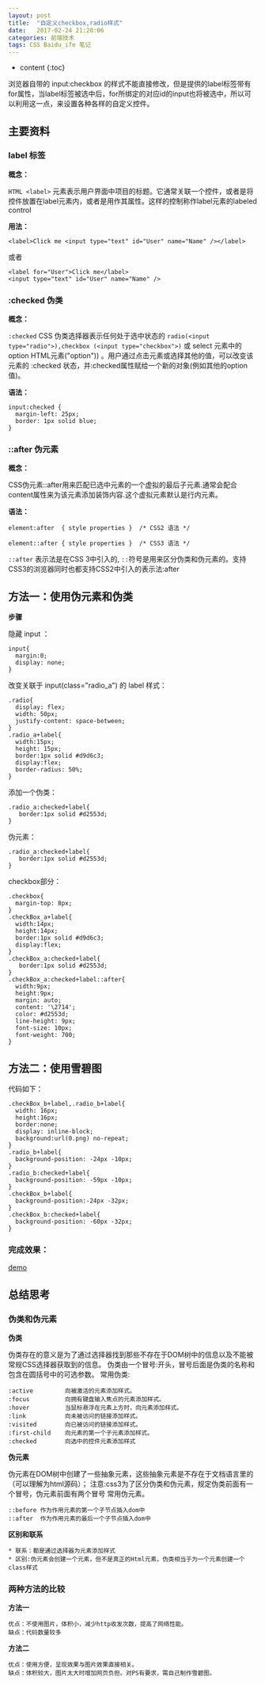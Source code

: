 ```yaml
---
layout: post
title:  "自定义checkbox,radio样式"
date:   2017-02-24 21:20:06
categories: 前端技术
tags: CSS Baidu_ife 笔记
---
```


* content
{:toc}

浏览器自带的 input:checkbox 的样式不能直接修改，但是提供的label标签带有for属性，当label标签被选中后，for所绑定的对应id的input也将被选中，所以可以利用这一点，来设置各种各样的自定义控件。



## 主要资料 

### label 标签

**概念：**

 `HTML <label>` 元素表示用户界面中项目的标题。它通常关联一个控件，或者是将控件放置在label元素内，或者是用作其属性。这样的控制称作label元素的labeled control 

**用法：**

```
<label>Click me <input type="text" id="User" name="Name" /></label>
```
或者
```
<label for="User">Click me</label>
<input type="text" id="User" name="Name" />
```
### :checked 伪类

**概念：**

`:checked` CSS 伪类选择器表示任何处于选中状态的 `radio(<input type="radio">),checkbox (<input type="checkbox">)`  或 select 元素中的 option HTML元素("option")) 。用户通过点击元素或选择其他的值，可以改变该元素的 :checked 状态，并:checked属性赋给一个新的对象(例如其他的option值)。

**语法：**
```
input:checked {
  margin-left: 25px;
  border: 1px solid blue;
}
```
### ::after 伪元素

**概念：**

CSS伪元素::after用来匹配已选中元素的一个虚拟的最后子元素.通常会配合content属性来为该元素添加装饰内容.这个虚拟元素默认是行内元素。

**语法：**
```
element:after  { style properties }  /* CSS2 语法 */

element::after { style properties }  /* CSS3 语法 */
```
`::after` 表示法是在CSS 3中引入的, `::`符号是用来区分伪类和伪元素的。支持CSS3的浏览器同时也都支持CSS2中引入的表示法:after

## 方法一：使用伪元素和伪类

**步骤**

隐藏 input ：
```
input{
  margin:0;
  display: none;
}
```
改变关联于 input(class="radio_a") 的 label 样式：

```
.radio{
  display: flex;
  width: 50px;
  justify-content: space-between;
}
.radio_a+label{
  width:15px;
  height: 15px;
  border:1px solid #d9d6c3;
  display:flex;
  border-radius: 50%;
}
```
添加一个伪类：
```
.radio_a:checked+label{
   border:1px solid #d2553d;
}
```
伪元素：
```
.radio_a:checked+label{
   border:1px solid #d2553d;
}
```
checkbox部分：
```
.checkbox{
  margin-top: 8px;
}
.checkBox_a+label{
  width:14px;
  height:14px;
  border:1px solid #d9d6c3;
  display:flex;
}
.checkBox_a:checked+label{
   border:1px solid #d2553d;
}
.checkBox_a:checked+label::after{
  width:9px;
  height:9px;
  margin: auto;
  content: '\2714';
  color: #d2553d;
  line-height: 9px;
  font-size: 10px;
  font-weight: 700;
}
```

## 方法二：使用雪碧图

代码如下：

```
.checkBox_b+label,.radio_b+label{
  width: 16px;
  height:16px;
  border:none;
  display: inline-block;
  background:url(0.png) no-repeat;
}
.radio_b+label{
  background-position: -24px -10px;
}
.radio_b:checked+label{
  background-position: -59px -10px;
}
.checkBox_b+label{
  background-position:-24px -32px;
}
.checkBox_b:checked+label{
  background-position: -60px -32px;
}
```

### 完成效果：
[demo](http://htmlpreview.github.io/?https://github.com/ZZITE/Baidu_IFE/blob/master/2017/%E8%87%AA%E5%AE%9A%E4%B9%89checkbox%E3%80%81radio/index.html)


## 总结思考

### 伪类和伪元素

**伪类**

伪类存在的意义是为了通过选择器找到那些不存在于DOM树中的信息以及不能被常规CSS选择器获取到的信息。
伪类由一个冒号:开头，冒号后面是伪类的名称和包含在圆括号中的可选参数。
常用伪类:
``` 
:active         向被激活的元素添加样式。    
:focus          向拥有键盘输入焦点的元素添加样式。    
:hover          当鼠标悬浮在元素上方时，向元素添加样式。    
:link           向未被访问的链接添加样式。    
:visited        向已被访问的链接添加样式。    
:first-child    向元素的第一个子元素添加样式。    
:checked        向选中的控件元素添加样式
```
**伪元素**

伪元素在DOM树中创建了一些抽象元素，这些抽象元素是不存在于文档语言里的（可以理解为html源码）；
注意:css3为了区分伪类和伪元素，规定伪类前面有一个冒号，伪元素前面有两个冒号
常用伪元素。
```
::before 作为作用元素的第一个子节点插入dom中
::after  作为作用元素的最后一个子节点插入dom中
```
**区别和联系**

    * 联系：都是通过选择器为元素添加样式
    * 区别:伪元素会创建一个元素，但不是真正的Html元素，伪类相当于为一个元素创建一个class样式	

### 两种方法的比较

**方法一**

	优点：不使用图片，体积小，减少http收发次数，提高了网络性能。
	缺点：代码数量较多

**方法二**

	优点：使用方便，呈现效果与图片效果直接相关。
	缺点：体积较大，图片太大时增加网页负担。对PS有要求，需自己制作雪碧图。	






